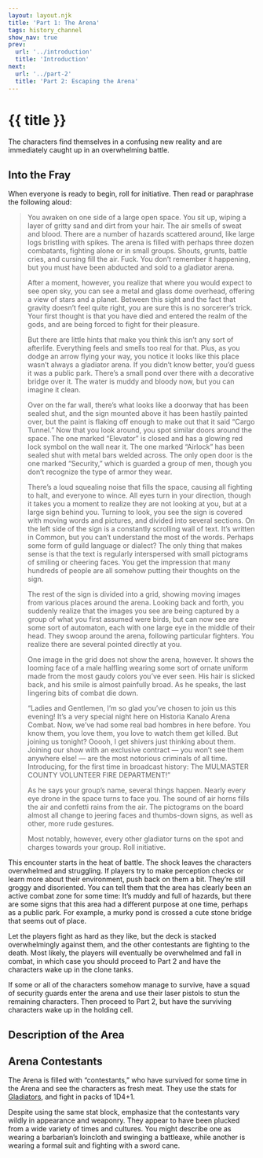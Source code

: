 ```yaml
---
layout: layout.njk
title: 'Part 1: The Arena'
tags: history_channel
show_nav: true
prev:
  url: '../introduction'
  title: 'Introduction'
next:
  url: '../part-2'
  title: 'Part 2: Escaping the Arena'
---
```


# {{ title }}

The characters find themselves in a confusing new reality and are immediately caught up in an overwhelming battle.

## Into the Fray

When everyone is ready to begin, roll for initiative. Then read or paraphrase the following aloud:

> You awaken on one side of a large open space. You sit up, wiping a layer of gritty sand and dirt from your hair. The air smells of sweat and blood. There are a number of hazards scattered around, like large logs bristling with spikes. The arena is filled with perhaps three dozen combatants, fighting alone or in small groups. Shouts, grunts, battle cries, and cursing fill the air. Fuck. You don’t remember it happening, but you must have been abducted and sold to a gladiator arena.
>
> After a moment, however, you realize that where you would expect to see open sky, you can see a metal and glass dome overhead, offering a view of stars and a planet. Between this sight and the fact that gravity doesn’t feel quite right, you are sure this is no sorcerer’s trick. Your first thought is that you have died and entered the realm of the gods, and are being forced to fight for their pleasure.
>
> But there are little hints that make you think this isn’t any sort of afterlife. Everything feels and smells too real for that. Plus, as you dodge an arrow flying your way, you notice it looks like this place wasn’t always a gladiator arena. If you didn’t know better, you’d guess it was a public park. There’s a small pond over there with a decorative bridge over it. The water is muddy and bloody now, but you can imagine it clean.
>
> Over on the far wall, there’s what looks like a doorway that has been sealed shut, and the sign mounted above it has been hastily painted over, but the paint is flaking off enough to make out that it said “Cargo Tunnel.” Now that you look around, you spot similar doors around the space. The one marked “Elevator” is closed and has a glowing red lock symbol on the wall near it. The one marked “Airlock” has been sealed shut with metal bars welded across. The only open door is the one marked “Security,” which is guarded a group of men, though you don’t recognize the type of armor they wear.
>
> There’s a loud squealing noise that fills the space, causing all fighting to halt, and everyone to wince. All eyes turn in your direction, though it takes you a moment to realize they are not looking at you, but at a large sign behind you. Turning to look, you see the sign is covered with moving words and pictures, and divided into several sections. On the left side of the sign is a constantly scrolling wall of text. It’s written in Common, but you can’t understand the most of the words. Perhaps some form of guild language or dialect? The only thing that makes sense is that the text is regularly interspersed with small pictograms of smiling or cheering faces. You get the impression that many hundreds of people are all somehow putting their thoughts on the sign.
>
> The rest of the sign is divided into a grid, showing moving images from various places around the arena. Looking back and forth, you suddenly realize that the images you see are being captured by a group of what you first assumed were birds, but can now see are some sort of automaton, each with one large eye in the middle of their head. They swoop around the arena, following particular fighters. You realize there are several pointed directly at you.
>
> One image in the grid does not show the arena, however. It shows the looming face of a male halfling wearing some sort of ornate uniform made from the most gaudy colors you’ve ever seen. His hair is slicked back, and his smile is almost painfully broad. As he speaks, the last lingering bits of combat die down.
>
> “Ladies and Gentlemen, I’m so glad you’ve chosen to join us this evening! It’s a very special night here on Historia Kanalo Arena Combat. Now, we’ve had some real bad hombres in here before. You know them, you love them, you love to watch them get killed. But joining us tonight? Ooooh, I get shivers just thinking about them. Joining our show with an exclusive contract — you won’t see them anywhere else! — are the most notorious criminals of all time. Introducing, for the first time in broadcast history: The MULMASTER COUNTY VOLUNTEER FIRE DEPARTMENT!”
>
> As he says your group’s name, several things happen. Nearly every eye drone in the space turns to face you. The sound of air horns fills the air and confetti rains from the air. The pictograms on the board almost all change to jeering faces and thumbs-down signs, as well as other, more rude gestures.
>
> Most notably, however, every other gladiator turns on the spot and charges towards your group. Roll initiative.

This encounter starts in the heat of battle. The shock leaves the characters overwhelmed and struggling. If players try to make perception checks or learn more about their environment, push back on them a bit. They’re still groggy and disoriented. You can tell them that the area has clearly been an active combat zone for some time: It’s muddy and full of hazards, but there are some signs that this area had a different purpose at one time, perhaps as a public park. For example, a murky pond is crossed a cute stone bridge that seems out of place.

Let the players fight as hard as they like, but the deck is stacked overwhelmingly against them, and the other contestants are fighting to the death. Most likely, the players will eventually be overwhelmed and fall in combat, in which case you should proceed to Part 2 and have the characters wake up in the clone tanks.

If some or all of the characters somehow manage to survive, have a squad of security guards enter the arena and use their laser pistols to stun the remaining characters. Then proceed to Part 2, but have the surviving characters wake up in the holding cell.

## Description of the Area

## Arena Contestants

The Arena is filled with “contestants,” who have survived for some time in the Arena and see the characters as fresh meat. They use the stats for [Gladiators](https://www.dndbeyond.com/monsters/gladiator), and fight in packs of 1D4+1.

Despite using the same stat block, emphasize that the contestants vary wildly in appearance and weaponry. They appear to have been plucked from a wide variety of times and cultures. You might describe one as wearing a barbarian’s loincloth and swinging a battleaxe, while another is wearing a formal suit and fighting with a sword cane.
